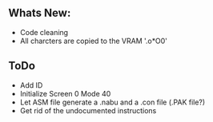 ## Whats New:

- Code cleaning
- All charcters are copied to the VRAM '.o\*O0'


## ToDo
- Add ID
- Initialize Screen 0 Mode 40
- Let ASM file generate a .nabu and a .con file (.PAK file?)
- Get rid of the undocumented instructions